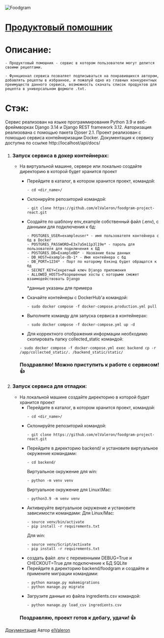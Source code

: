 ![Foodgram](https://github.com/elvaleron/foodgram-project-react/actions/workflows/main.yml/badge.svg)
# [Продуктовый помошник](https://elfood.ddns.net/)

# Описание: 
    - Продуктовый помошник - сервис в котором пользователи могут делится своими рецептами.
    
    - Функционал сервиса позваляет подписываться на понравившихся автором, добавлять рецепты в избранное, и пожалуй одно из главных конкурентных преимуществ данного сервиса, возможность скачать список продуктов для рецепта в универсальном формате .txt.

# Стэк: 
Сервис реализован на языке программирования Python 3.9 и веб-фреймворках Django 3.14 и Django REST framework 3.12. Авторизация реализована с помощью пакета Djoser 2.1. 
Проект реализован с помощью сервиса контейниризации Docker.
Документация к сервису доступна по ссылке http://localhost/api/docs/

1. ### Запуск сервиса в докер контейнерах:
    - На виртуальной машине, сервере или локально создайте директорию в которой будет хранится проект
        
        - Перейдите в каталог, в котором хранится проект, командой:
            ```
            - cd <dir_name>/
            ```
        - Склонируйте репозиторий командой:
            ```
            - git clone https://github.com/elValeron/foodgram-project-react.git
            ```
        - Создайте по шаблону env_example собственный файл (.env), с данными для подключения к бд:
            ```
            - POSTGRES_USER=exampleuser* - имя пользователя контейнера с бд в Docker
            - POSTGRES_PASSWORD=E3x7a5m11p3l19e* - пароль для пользователя для подключения к БД
            - POSTGRES_DB=ExampleBD* - Название базы данных 
            - DB_HOST=example-db-1* - Имя контейнера с бд 
            - DB_PORT=1234* - Порт по которому бэкэнд будет обращатся к бд
            - SECRET_KEY=Секретный ключ Django приложения
            - ALLOWED_HOSTS=Разрешенные хосты с которыми сможет взаимодействовать Django
            ```
            *данные указаны для примера
        - Скачайте контейнеры с DockerHub'a командой:
            ```
            - sudo docker compose -f docker-compose.production.yml pull
            ```
        - Выполните команду для запуска сервиса в контейнерах:

            ```
            - sudo docker compose -f docker-compose.yml up -d 
            ```
        - Для корректного отображения информации необходимо скопировать папку collected_static командой:
        ```
        - sudo docker compose -f docker-compose.yml exec backend cp -r /app/collected_static/. /backend_static/static/
        ```
        ### Поздравляю! Можно приступить к работе с сервисом! :+1:
        
2. ### Запуск сервиса для отладки: 
    - На локальной машине создайте директорию в которой будет хранится проект
        - Перейдите в каталог, в котором хранится проект, командой:
            ```
            - cd <dir_name>/
            ```
        - Склонируйте репозиторий командой:
            ```
            - git clone https://github.com/elValeron/foodgram-project-react.git
            ```
        - Перейдите в директорию backend/ и установите виртуальное окружение командами:
            ```
            - cd backend/
            ```
            Виртуальное окружение для win:
            ```
            - python -m venv venv 
            ```
            Виртуальное окружение для Linux\Mac:
            ```
            - python3.9 -m venv venv
            ```
        - Активируйте виртуальное окружение и установите зависимости командами:
            Для Linux/Mac:
            ```
            - source venv/bin/activate
            - pip install -r requirements.txt
            ```
            Для win:
            ```
            - source venv/Script/activate
            - pip install -r requirements.txt
            ```
        - создать файл .env с переменными DEBUG=True и CHECKOUT=True для подключение к БД SQLite
        - Перейдите в директорию backend/foodgram и создайте и примените миграции командами:
            ```
            - python manage.py makemigrations
            - python manage.py migrate
            ```
        - Загрузите данные из файла ingredients.csv командой:
            ```
            - python manage.py load_csv ingredients.csv
            ```
        ### Поздравляю, проект готов к дебагу, удачи! :+1:

[Документация](https://elfood.ddns.net/api/docs/)
Автор [elValeron](https://github.com/elValeron/)